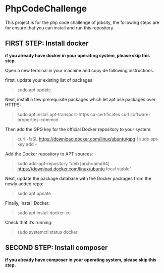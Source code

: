 # PhpCodeChallenge

This project is for the php code challenge of jobsity, the following steps are for ensure that you can install and run this repository.

## FIRST STEP: Install docker
  **if you already have docker in your operating system, please skip this step.**

  Open a new terminal in your machine and copy de following instructions.

  firtst, update your existing list of packages:
  > sudo apt update

  Next, install a few prerequisite packages which let apt use packages over HTTPS:
  > sudo apt install apt-transport-https ca-certificates curl software-properties-common

  Then add the GPG key for the official Docker repository to your system:
  > curl -fsSL https://download.docker.com/linux/ubuntu/gpg | sudo apt-key add -
 
  Add the Docker repository to APT sources:
  > sudo add-apt-repository "deb [arch=amd64] https://download.docker.com/linux/ubuntu focal stable"
 
  Next, update the package database with the Docker packages from the newly added repo:
  > sudo apt update
  
  Finally, install Docker:
  > sudo apt install docker-ce
  
  Check that it’s running:
  > sudo systemctl status docker

## SECOND STEP: Install composer
  **if you already have composer in your operating system, please skip this step.**
